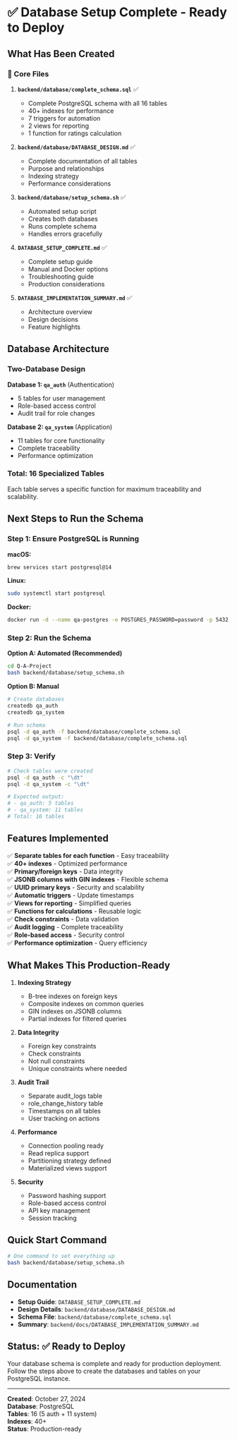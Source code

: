 # ✅ Database Setup Complete - Ready to Deploy

## What Has Been Created

### 📁 Core Files
1. **`backend/database/complete_schema.sql`** ✅
   - Complete PostgreSQL schema with all 16 tables
   - 40+ indexes for performance
   - 7 triggers for automation
   - 2 views for reporting
   - 1 function for ratings calculation

2. **`backend/database/DATABASE_DESIGN.md`** ✅
   - Complete documentation of all tables
   - Purpose and relationships
   - Indexing strategy
   - Performance considerations

3. **`backend/database/setup_schema.sh`** ✅
   - Automated setup script
   - Creates both databases
   - Runs complete schema
   - Handles errors gracefully

4. **`DATABASE_SETUP_COMPLETE.md`** ✅
   - Complete setup guide
   - Manual and Docker options
   - Troubleshooting guide
   - Production considerations

5. **`DATABASE_IMPLEMENTATION_SUMMARY.md`** ✅
   - Architecture overview
   - Design decisions
   - Feature highlights

## Database Architecture

### Two-Database Design

**Database 1: `qa_auth`** (Authentication)
- 5 tables for user management
- Role-based access control
- Audit trail for role changes

**Database 2: `qa_system`** (Application)
- 11 tables for core functionality
- Complete traceability
- Performance optimization

### Total: 16 Specialized Tables

Each table serves a specific function for maximum traceability and scalability.

## Next Steps to Run the Schema

### Step 1: Ensure PostgreSQL is Running

**macOS:**
```bash
brew services start postgresql@14
```

**Linux:**
```bash
sudo systemctl start postgresql
```

**Docker:**
```bash
docker run -d --name qa-postgres -e POSTGRES_PASSWORD=password -p 5432:5432 postgres:15
```

### Step 2: Run the Schema

**Option A: Automated (Recommended)**
```bash
cd Q-A-Project
bash backend/database/setup_schema.sh
```

**Option B: Manual**
```bash
# Create databases
createdb qa_auth
createdb qa_system

# Run schema
psql -d qa_auth -f backend/database/complete_schema.sql
psql -d qa_system -f backend/database/complete_schema.sql
```

### Step 3: Verify

```bash
# Check tables were created
psql -d qa_auth -c "\dt"
psql -d qa_system -c "\dt"

# Expected output:
# - qa_auth: 5 tables
# - qa_system: 11 tables
# Total: 16 tables
```

## Features Implemented

✅ **Separate tables for each function** - Easy traceability  
✅ **40+ indexes** - Optimized performance  
✅ **Primary/foreign keys** - Data integrity  
✅ **JSONB columns with GIN indexes** - Flexible schema  
✅ **UUID primary keys** - Security and scalability  
✅ **Automatic triggers** - Update timestamps  
✅ **Views for reporting** - Simplified queries  
✅ **Functions for calculations** - Reusable logic  
✅ **Check constraints** - Data validation  
✅ **Audit logging** - Complete traceability  
✅ **Role-based access** - Security control  
✅ **Performance optimization** - Query efficiency  

## What Makes This Production-Ready

1. **Indexing Strategy**
   - B-tree indexes on foreign keys
   - Composite indexes on common queries
   - GIN indexes on JSONB columns
   - Partial indexes for filtered queries

2. **Data Integrity**
   - Foreign key constraints
   - Check constraints
   - Not null constraints
   - Unique constraints where needed

3. **Audit Trail**
   - Separate audit_logs table
   - role_change_history table
   - Timestamps on all tables
   - User tracking on actions

4. **Performance**
   - Connection pooling ready
   - Read replica support
   - Partitioning strategy defined
   - Materialized views support

5. **Security**
   - Password hashing support
   - Role-based access control
   - API key management
   - Session tracking

## Quick Start Command

```bash
# One command to set everything up
bash backend/database/setup_schema.sh
```

## Documentation

- **Setup Guide**: `DATABASE_SETUP_COMPLETE.md`
- **Design Details**: `backend/database/DATABASE_DESIGN.md`
- **Schema File**: `backend/database/complete_schema.sql`
- **Summary**: `backend/docs/DATABASE_IMPLEMENTATION_SUMMARY.md`

## Status: ✅ Ready to Deploy

Your database schema is complete and ready for production deployment. Follow the steps above to create the databases and tables on your PostgreSQL instance.

---

**Created**: October 27, 2024  
**Database**: PostgreSQL  
**Tables**: 16 (5 auth + 11 system)  
**Indexes**: 40+  
**Status**: Production-ready
